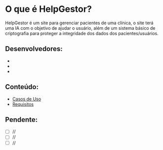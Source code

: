# O que é HelpGestor?
HelpGestor é um site para gerenciar pacientes de uma clínica, o site terá uma IA com o objetivo de ajudar o usuário, além de um sistema básico de criptografia para proteger a integridade dos dados dos pacientes/usuários.

<!-- Preencher com nomes completos e @"nome-de-usuário-github" -->
## Desenvolvedores:
-
-
-

## Conteúdo:
- [Casos de Uso]()
- [Requisitos]()

<!-- atualizar conforme novas necessidades surgirem: -->
## Pendente:
- [ ] //
- [ ] //
- [ ] //
